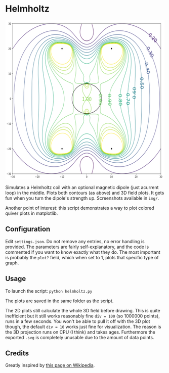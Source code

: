 # Helmholtz

<p align="center">
<img src="img/contour.png">
</p>

Simulates a Helmholtz coil with an optional magnetic dipole (just acurrent loop)
in the middle. Plots both contours (as above) and 3D field plots. It gets fun 
when you turn the dipole's strength up. Screenshots available in `img/`.

Another point of interest: this script demonstrates a way to plot colored quiver
plots in matplotlib.

## Configuration

Edit `settings.json`. Do not remove any entries, no error handling is provided.
The parameters are fairly self-explanatory, and the code is commented if you
want to know exactly what they do. The most important is probably the `plot?`
field, which when set to 1, plots that specific type of graph.

## Usage

To launch the script: `python helmholtz.py`

The plots are saved in the same folder as the script.

The 2D plots still calculate the whole 3D field before drawing. This is quite
inefficient but it still works reasonably fine `div = 100` (so 1000000 points),
runs in a few seconds.
You won't be able to pull it off with the 3D plot though, the default `div = 10`
works just fine for visualization. The reason is the 3D projection runs on CPU
(I think) and takes ages. Furthermore the exported `.svg` is completely unusable
due to the amount of data points.

## Credits

Greatly inspired by [this page on Wikipedia](https://commons.wikimedia.org/wiki/File:Helmholtz_coil,_B_magnitude_cross_section.svg).
